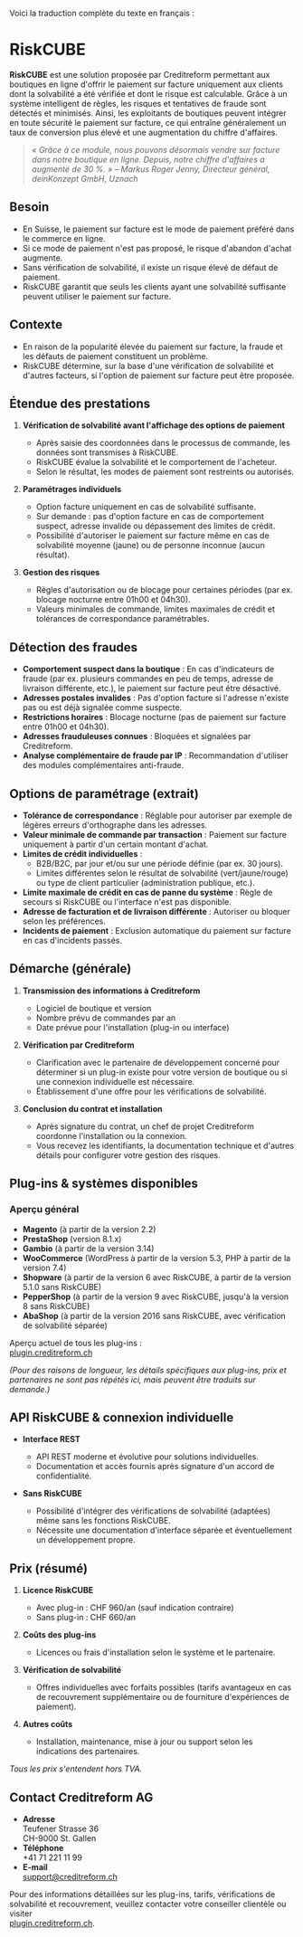 Voici la traduction complète du texte en français :

# RiskCUBE

**RiskCUBE** est une solution proposée par Creditreform permettant aux boutiques en ligne d'offrir le paiement sur facture uniquement aux clients dont la solvabilité a été vérifiée et dont le risque est calculable. Grâce à un système intelligent de règles, les risques et tentatives de fraude sont détectés et minimisés. Ainsi, les exploitants de boutiques peuvent intégrer en toute sécurité le paiement sur facture, ce qui entraîne généralement un taux de conversion plus élevé et une augmentation du chiffre d'affaires.

> *« Grâce à ce module, nous pouvons désormais vendre sur facture dans notre boutique en ligne. Depuis, notre chiffre d'affaires a augmenté de 30 %. » – Markus Roger Jenny, Directeur général, deinKonzept GmbH, Uznach*

## Besoin

- En Suisse, le paiement sur facture est le mode de paiement préféré dans le commerce en ligne.
- Si ce mode de paiement n'est pas proposé, le risque d'abandon d'achat augmente.
- Sans vérification de solvabilité, il existe un risque élevé de défaut de paiement.
- RiskCUBE garantit que seuls les clients ayant une solvabilité suffisante peuvent utiliser le paiement sur facture.

## Contexte

- En raison de la popularité élevée du paiement sur facture, la fraude et les défauts de paiement constituent un problème.
- RiskCUBE détermine, sur la base d'une vérification de solvabilité et d'autres facteurs, si l'option de paiement sur facture peut être proposée.

## Étendue des prestations

1. **Vérification de solvabilité avant l'affichage des options de paiement**
   - Après saisie des coordonnées dans le processus de commande, les données sont transmises à RiskCUBE.
   - RiskCUBE évalue la solvabilité et le comportement de l'acheteur.
   - Selon le résultat, les modes de paiement sont restreints ou autorisés.

2. **Paramétrages individuels**
   - Option facture uniquement en cas de solvabilité suffisante.
   - Sur demande : pas d'option facture en cas de comportement suspect, adresse invalide ou dépassement des limites de crédit.
   - Possibilité d'autoriser le paiement sur facture même en cas de solvabilité moyenne (jaune) ou de personne inconnue (aucun résultat).

3. **Gestion des risques**
   - Règles d'autorisation ou de blocage pour certaines périodes (par ex. blocage nocturne entre 01h00 et 04h30).
   - Valeurs minimales de commande, limites maximales de crédit et tolérances de correspondance paramétrables.

## Détection des fraudes

- **Comportement suspect dans la boutique** : En cas d'indicateurs de fraude (par ex. plusieurs commandes en peu de temps, adresse de livraison différente, etc.), le paiement sur facture peut être désactivé.
- **Adresses postales invalides** : Pas d'option facture si l'adresse n'existe pas ou est déjà signalée comme suspecte.
- **Restrictions horaires** : Blocage nocturne (pas de paiement sur facture entre 01h00 et 04h30).
- **Adresses frauduleuses connues** : Bloquées et signalées par Creditreform.
- **Analyse complémentaire de fraude par IP** : Recommandation d'utiliser des modules complémentaires anti-fraude.

## Options de paramétrage (extrait)

- **Tolérance de correspondance** : Réglable pour autoriser par exemple de légères erreurs d'orthographe dans les adresses.
- **Valeur minimale de commande par transaction** : Paiement sur facture uniquement à partir d'un certain montant d'achat.
- **Limites de crédit individuelles** :
  - B2B/B2C, par jour et/ou sur une période définie (par ex. 30 jours).
  - Limites différentes selon le résultat de solvabilité (vert/jaune/rouge) ou type de client particulier (administration publique, etc.).
- **Limite maximale de crédit en cas de panne du système** : Règle de secours si RiskCUBE ou l'interface n'est pas disponible.
- **Adresse de facturation et de livraison différente** : Autoriser ou bloquer selon les préférences.
- **Incidents de paiement** : Exclusion automatique du paiement sur facture en cas d'incidents passés.

## Démarche (générale)

1. **Transmission des informations à Creditreform**
   - Logiciel de boutique et version
   - Nombre prévu de commandes par an
   - Date prévue pour l'installation (plug-in ou interface)

2. **Vérification par Creditreform**
   - Clarification avec le partenaire de développement concerné pour déterminer si un plug-in existe pour votre version de boutique ou si une connexion individuelle est nécessaire.
   - Établissement d'une offre pour les vérifications de solvabilité.

3. **Conclusion du contrat et installation**
   - Après signature du contrat, un chef de projet Creditreform coordonne l'installation ou la connexion.
   - Vous recevez les identifiants, la documentation technique et d'autres détails pour configurer votre gestion des risques.

## Plug-ins & systèmes disponibles

### Aperçu général

- **Magento** (à partir de la version 2.2)
- **PrestaShop** (version 8.1.x)
- **Gambio** (à partir de la version 3.14)
- **WooCommerce** (WordPress à partir de la version 5.3, PHP à partir de la version 7.4)
- **Shopware** (à partir de la version 6 avec RiskCUBE, à partir de la version 5.1.0 sans RiskCUBE)
- **PepperShop** (à partir de la version 9 avec RiskCUBE, jusqu'à la version 8 sans RiskCUBE)
- **AbaShop** (à partir de la version 2016 sans RiskCUBE, avec vérification de solvabilité séparée)

Aperçu actuel de tous les plug-ins :  
[plugin.creditreform.ch](http://plugin.creditreform.ch)

*(Pour des raisons de longueur, les détails spécifiques aux plug-ins, prix et partenaires ne sont pas répétés ici, mais peuvent être traduits sur demande.)*

## API RiskCUBE & connexion individuelle

- **Interface REST**
  - API REST moderne et évolutive pour solutions individuelles.
  - Documentation et accès fournis après signature d'un accord de confidentialité.

- **Sans RiskCUBE**
  - Possibilité d'intégrer des vérifications de solvabilité (adaptées) même sans les fonctions RiskCUBE.
  - Nécessite une documentation d'interface séparée et éventuellement un développement propre.

## Prix (résumé)

1. **Licence RiskCUBE**
   - Avec plug-in : CHF 960/an (sauf indication contraire)
   - Sans plug-in : CHF 660/an

2. **Coûts des plug-ins**
   - Licences ou frais d'installation selon le système et le partenaire.

3. **Vérification de solvabilité**
   - Offres individuelles avec forfaits possibles (tarifs avantageux en cas de recouvrement supplémentaire ou de fourniture d'expériences de paiement).

4. **Autres coûts**
   - Installation, maintenance, mise à jour ou support selon les indications des partenaires.

*Tous les prix s'entendent hors TVA.*

## Contact Creditreform AG

- **Adresse**  
  Teufener Strasse 36  
  CH-9000 St. Gallen  
- **Téléphone**  
  +41 71 221 11 99  
- **E-mail**  
  support@creditreform.ch  

Pour des informations détaillées sur les plug-ins, tarifs, vérifications de solvabilité et recouvrement, veuillez contacter votre conseiller clientèle ou visiter  
[plugin.creditreform.ch](http://plugin.creditreform.ch).